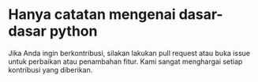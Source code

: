 # Hanya catatan mengenai dasar-dasar python
Jika Anda ingin berkontribusi, silakan lakukan pull request atau buka issue untuk perbaikan atau penambahan fitur. Kami sangat menghargai setiap kontribusi yang diberikan.
